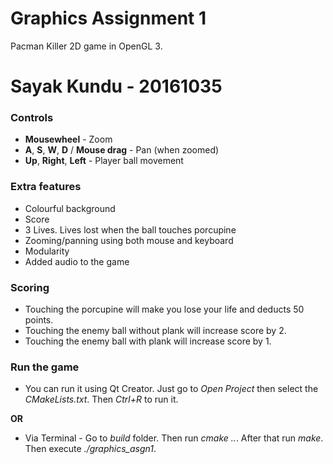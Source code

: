 Graphics Assignment 1
=====================

Pacman Killer 2D game in OpenGL 3.

Sayak Kundu - 20161035
=======================

### Controls

- **Mousewheel** - Zoom
- **A**, **S**, **W**, **D** / **Mouse drag** - Pan (when zoomed)
- **Up**, **Right**, **Left** - Player ball movement


### Extra features

- Colourful background
- Score
- 3 Lives. Lives lost when the ball touches porcupine
- Zooming/panning using both mouse and keyboard
- Modularity
- Added audio to the game


### Scoring

- ​Touching the porcupine will make you lose your life and deducts 50 points.
- Touching the enemy ball without plank will increase score by 2.
- Touching the enemy ball with plank will increase score by 1.


### Run the game

- You can run it using Qt Creator. Just go to *Open Project* then select the *CMakeLists.txt*. Then *Ctrl+R* to run it.

**OR**

- Via Terminal - Go to *build* folder. Then run *cmake ..*. After that run *make*. Then execute *./graphics_asgn1*.
